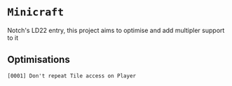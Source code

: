 # ```Minicraft```
Notch's LD22 entry, this project aims to optimise and add multipler support to it

## Optimisations
```
[0001] Don't repeat Tile access on Player
```
